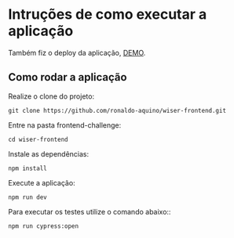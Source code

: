 # Intruções de como executar a aplicação

Também fiz o deploy da aplicação, [DEMO](https://wiser-b0ef3.web.app/).

## Como rodar a aplicação

Realize o clone do projeto:

```
git clone https://github.com/ronaldo-aquino/wiser-frontend.git
```

Entre na pasta frontend-challenge:

```
cd wiser-frontend
```

Instale as dependências:

```
npm install
```

Execute a aplicação:

```
npm run dev
```

Para executar os testes utilize o comando abaixo::

```
npm run cypress:open
```
